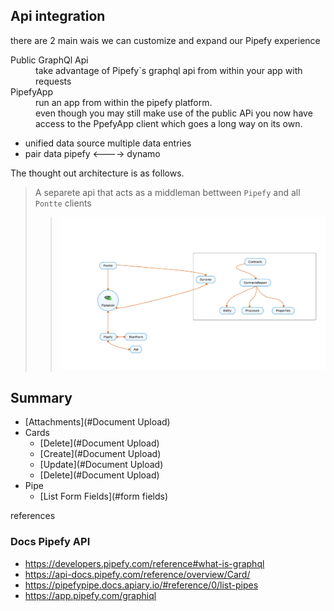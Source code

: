 <article>

# Api integration

<p>  there are 2 main wais we can customize and  expand our Pipefy experience</p> 


<dl>
  <dt>Public GraphQl Api</dt>
  <dd>take advantage of Pipefy`s graphql api from within your app with requests</dd>
  <dt>PipefyApp</dt>
  <dd>run an app from within the pipefy platform.</dd>
  <dd>even though you may still make use of the public APi you now have access to the PpefyApp client which goes a long way on
its own.
</dd>
</dl>


</article>



[^1]: in order to have an elastic dynamic inclusion of data may it be through a third party api ou own onbording or
directly in pipefy.
critereas

- unified data source multiple data entries
- pair data pipefy <----> dynamo

The thought out architecture is as follows.
> A separete api that acts as a middleman bettween `Pipefy` and all `Pontte` clients
>> ![img.png](img/img.png)

## Summary

- [Attachments](#Document Upload)
- Cards
    - [Delete](#Document Upload)
    - [Create](#Document Upload)
    - [Update](#Document Upload)
    - [Delete](#Document Upload)
- Pipe
    - [List Form Fields](#form fields)

references

### Docs Pipefy API

- https://developers.pipefy.com/reference#what-is-graphql
- https://api-docs.pipefy.com/reference/overview/Card/
- https://pipefypipe.docs.apiary.io/#reference/0/list-pipes
- https://app.pipefy.com/graphiql
